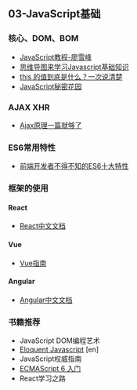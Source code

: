 ## 03-JavaScript基础

### 核心、DOM、BOM

* [JavaScript教程-廖雪峰](https://www.liaoxuefeng.com/wiki/001434446689867b27157e896e74d51a89c25cc8b43bdb3000)
* [思维导图来学习Javascript基础知识](https://juejin.im/post/57eb187eda2f600060ead7d7)
* [this 的值到底是什么？一次说清楚](https://zhuanlan.zhihu.com/p/23804247)
* [JavaScript秘密花园](http://bonsaiden.github.io/JavaScript-Garden/zh/#intro)

### AJAX XHR
* [Ajax原理一篇就够了](https://juejin.im/post/5b1cebece51d4506ae71addf#heading-0)

### ES6常用特性
* [前端开发者不得不知的ES6十大特性](http://www.alloyteam.com/2016/03/es6-front-end-developers-will-have-to-know-the-top-ten-properties/)

### 框架的使用

#### React
* [React中文文档](https://doc.react-china.org/)

#### Vue
* [Vue指南](https://vuefe.cn/v2/guide/)

#### Angular
* [Angular中文文档](https://www.angular.cn/docs)

### 书籍推荐
* JavaScript DOM编程艺术
* [Eloquent Javascript](http://eloquentjavascript.net/) [en]
* JavaScript权威指南
* [ECMAScript 6 入门](http://es6.ruanyifeng.com/)
* React学习之路


